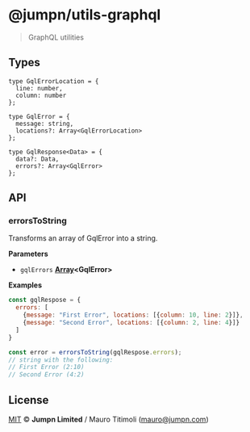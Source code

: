 # @jumpn/utils-graphql

> GraphQL utilities

## Types

```flowtype
type GqlErrorLocation = {
  line: number,
  column: number
};

type GqlError = {
  message: string,
  locations?: Array<GqlErrorLocation>
};

type GqlResponse<Data> = {
  data?: Data,
  errors?: Array<GqlError>
};
```

## API

<!-- Generated by documentation.js. Update this documentation by updating the source code. -->

### errorsToString

Transforms an array of GqlError into a string.

**Parameters**

-   `gqlErrors` **[Array](https://developer.mozilla.org/en-US/docs/Web/JavaScript/Reference/Global_Objects/Array)&lt;GqlError>** 

**Examples**

```javascript
const gqlRespose = {
  errors: [
    {message: "First Error", locations: [{column: 10, line: 2}]},
    {message: "Second Error", locations: [{column: 2, line: 4}]}
  ]
}

const error = errorsToString(gqlRespose.errors);
// string with the following:
// First Error (2:10)
// Second Error (4:2)
```

## License

[MIT](LICENSE.txt) :copyright: **Jumpn Limited** / Mauro Titimoli (mauro@jumpn.com)
